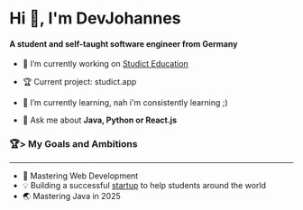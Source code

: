 <h1>Hi 👋, I'm DevJohannes</h1>
<h4>A student and self-taught software engineer from Germany</h4>

- 🔭 I’m currently working on [Studict Education](https://github.com/StudictEducation)

- 🏆 Current project: studict.app

- 🌱 I’m currently learning, nah i'm consistently learning ;)
- 💬 Ask me about **Java, Python or React.js**

<h3>🏆> My Goals and Ambitions</h3>
<hr>

- 🚀 Mastering Web Development
- 💡 Building a successful [startup](https://github.com/StudictEducation) to help students around the world
- 🌏 Mastering Java in 2025
